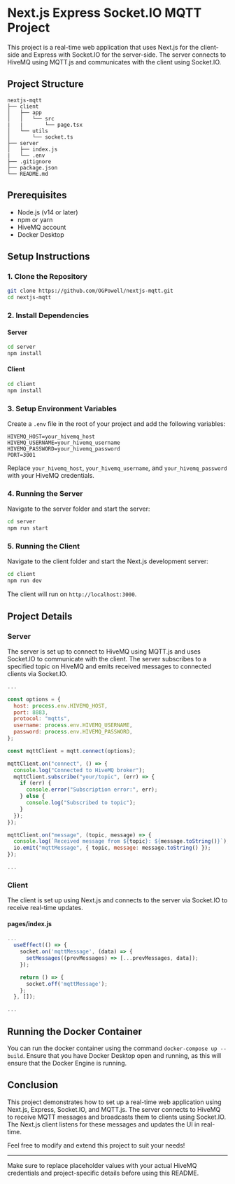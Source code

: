 # Next.js Express Socket.IO MQTT Project

This project is a real-time web application that uses Next.js for the client-side and Express with Socket.IO for the server-side. The server connects to HiveMQ using MQTT.js and communicates with the client using Socket.IO.

## Project Structure

```
nextjs-mqtt
├── client
│   ├── app
│   │   └── src
|   |       └── page.tsx
│   └── utils
│       └── socket.ts
├── server
│   ├── index.js
|   └── .env
├── .gitignore
├── package.json
└── README.md
```

## Prerequisites

- Node.js (v14 or later)
- npm or yarn
- HiveMQ account
- Docker Desktop

## Setup Instructions

### 1. Clone the Repository

```bash
git clone https://github.com/OGPowell/nextjs-mqtt.git
cd nextjs-mqtt
```

### 2. Install Dependencies

#### Server

```bash
cd server
npm install
```

#### Client

```bash
cd client
npm install
```

### 3. Setup Environment Variables

Create a `.env` file in the root of your project and add the following variables:

```
HIVEMQ_HOST=your_hivemq_host
HIVEMQ_USERNAME=your_hivemq_username
HIVEMQ_PASSWORD=your_hivemq_password
PORT=3001
```

Replace `your_hivemq_host`, `your_hivemq_username`, and `your_hivemq_password` with your HiveMQ credentials.

### 4. Running the Server

Navigate to the server folder and start the server:

```bash
cd server
npm run start
```

### 5. Running the Client

Navigate to the client folder and start the Next.js development server:

```bash
cd client
npm run dev
```

The client will run on `http://localhost:3000`.

## Project Details

### Server

The server is set up to connect to HiveMQ using MQTT.js and uses Socket.IO to communicate with the client. The server subscribes to a specified topic on HiveMQ and emits received messages to connected clients via Socket.IO.

```javascript
...

const options = {
  host: process.env.HIVEMQ_HOST,
  port: 8883,
  protocol: "mqtts",
  username: process.env.HIVEMQ_USERNAME,
  password: process.env.HIVEMQ_PASSWORD,
};

const mqttClient = mqtt.connect(options);

mqttClient.on("connect", () => {
  console.log("Connected to HiveMQ broker");
  mqttClient.subscribe("your/topic", (err) => {
    if (err) {
      console.error("Subscription error:", err);
    } else {
      console.log("Subscribed to topic");
    }
  });
});

mqttClient.on("message", (topic, message) => {
  console.log(`Received message from ${topic}: ${message.toString()}`);
  io.emit("mqttMessage", { topic, message: message.toString() });
});

...
```

### Client

The client is set up using Next.js and connects to the server via Socket.IO to receive real-time updates.

#### pages/index.js

```javascript
...
  useEffect(() => {
    socket.on('mqttMessage', (data) => {
      setMessages((prevMessages) => [...prevMessages, data]);
    });

    return () => {
      socket.off('mqttMessage');
    };
  }, []);

...
```

## Running the Docker Container

You can run the docker container using the command `docker-compose up --build`. Ensure that you have Docker Desktop open and running, as this will ensure that the Docker Engine is running.

## Conclusion

This project demonstrates how to set up a real-time web application using Next.js, Express, Socket.IO, and MQTT.js. The server connects to HiveMQ to receive MQTT messages and broadcasts them to clients using Socket.IO. The Next.js client listens for these messages and updates the UI in real-time.

Feel free to modify and extend this project to suit your needs!

---

Make sure to replace placeholder values with your actual HiveMQ credentials and project-specific details before using this README.
